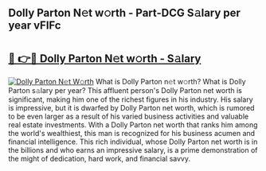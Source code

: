 ## Dolly Parton N𝚎t w𝚘rth - Part-DCG S𝚊lary per year vFIFc

# <h2><a href="http://gc3nw1.nevu.top/?p=Dolly+Parton">🔗 👉🔴 Dolly Parton N𝚎t w𝚘rth - S𝚊lary</a></h2>

[![Dolly Parton N𝚎t W𝚘rth](https://i.imgur.com/Oavwk0R.jpeg)](http://gc3nw1.nevu.top/?p=Dolly+Parton)
What is Dolly Parton n𝚎t w𝚘rth? What is Dolly Parton s𝚊lary per year?
This affluent person's Dolly Parton net worth is significant, making him one of the richest figures in his industry. His salary is impressive, but it is dwarfed by Dolly Parton net worth, which is rumored to be even larger as a result of his varied business activities and valuable real estate investments. With a Dolly Parton net worth that ranks him among the world's wealthiest, this man is recognized for his business acumen and financial intelligence. This rich individual, whose Dolly Parton net worth is in the billions and who earns an impressive salary, is a prime demonstration of the might of dedication, hard work, and financial savvy.
